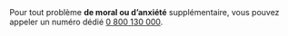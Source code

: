 <!---->Pour tout problème <b>de moral ou d’anxiété</b> supplémentaire, vous pouvez appeler un numéro dédié <a href="tel:+33800130000">0 800 130 000</a>.
